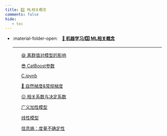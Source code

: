 ```yaml
---
title: 3️⃣ ML相关概念
comments: false
hide:
   - toc
---
```


<div class="grid cards index-info" markdown>

-   :material-folder-open:&emsp;__[👺 机器学习/3️⃣ ML相关概念](./index.md)__

	---

	&emsp;&emsp;[😆 离群值对模型的影响](./A.md)

	&emsp;&emsp;[😎 CatBoost参数](./B.md)

	&emsp;&emsp;[C.ipynb](./C.ipynb)

	&emsp;&emsp;[🧸 自然梯度&常规梯度](./D.md)

	&emsp;&emsp;[😖 相关系数与决定系数](./E.md)

	&emsp;&emsp;[广义加性模型](./F.md)

	&emsp;&emsp;[线性模型](./G.md)

	&emsp;&emsp;[信息熵：度量不确定性](./H.md)

</div>